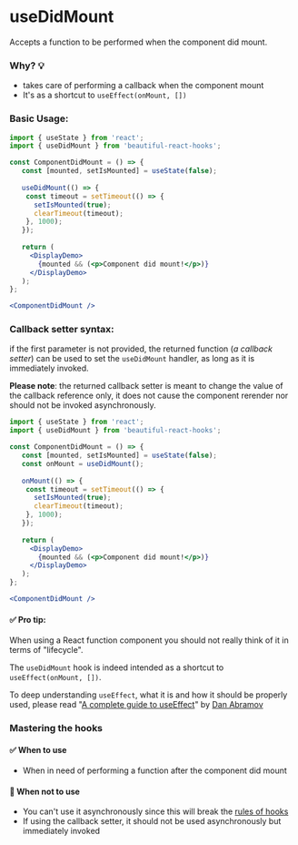 # useDidMount

Accepts a function to be performed when the component did mount.

### Why? 💡

- takes care of performing a callback when the component mount
- It's as a shortcut to `useEffect(onMount, [])`

### Basic Usage:

```jsx harmony
import { useState } from 'react';
import { useDidMount } from 'beautiful-react-hooks'; 

const ComponentDidMount = () => {
   const [mounted, setIsMounted] = useState(false);
   
   useDidMount(() => {
    const timeout = setTimeout(() => {
      setIsMounted(true);
      clearTimeout(timeout);
    }, 1000);
   });
      
   return (
     <DisplayDemo>
       {mounted && (<p>Component did mount!</p>)}
     </DisplayDemo>
   );
};

<ComponentDidMount />
```

### Callback setter syntax:

if the first parameter is not provided, the returned function (*a callback setter*) can be used to 
set the `useDidMount` handler, as long as it is immediately invoked.

**Please note**: the returned callback setter is meant to change the value of the callback reference only, it does not 
cause the component rerender nor should not be invoked asynchronously.

```jsx harmony
import { useState } from 'react';
import { useDidMount } from 'beautiful-react-hooks'; 

const ComponentDidMount = () => {
   const [mounted, setIsMounted] = useState(false);
   const onMount = useDidMount(); 
   
   onMount(() => {
    const timeout = setTimeout(() => {
      setIsMounted(true);
      clearTimeout(timeout);
    }, 1000);
   });
      
   return (
     <DisplayDemo>
       {mounted && (<p>Component did mount!</p>)}
     </DisplayDemo>
   );
};

<ComponentDidMount />
```


#### ✅ Pro tip:

When using a React function component you should not really think of it in terms of "lifecycle".

The `useDidMount` hook is indeed intended as a shortcut to  `useEffect(onMount, [])`.

To deep understanding `useEffect`, what it is and how it should be properly used, please read
"[A complete guide to useEffect](https://overreacted.io/a-complete-guide-to-useeffect/)"
by [Dan Abramov](https://twitter.com/dan_abramov)

### Mastering the hooks

#### ✅ When to use
 
- When in need of performing a function after the component did mount

#### 🛑 When not to use

- You can't use it asynchronously since this will break the [rules of hooks](https://reactjs.org/docs/hooks-rules.html)
- If using the callback setter, it should not be used asynchronously but immediately invoked
